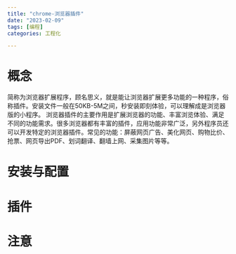 ```yaml
---
title: "chrome-浏览器插件"
date: "2023-02-09"
tags: [编程]
categories: 工程化

---
```


# 概念

简称为浏览器扩展程序，顾名思义，就是能让浏览器扩展更多功能的一种程序，俗称插件。安装文件一般在50KB-5M之间，秒安装即刻体验，可以理解成是浏览器版的小程序。 浏览器插件的主要作用是扩展浏览器的功能、丰富浏览体验、满足不同的功能需求。很多浏览器都有丰富的插件，应用功能非常广泛，另外程序员还可以开发特定的浏览器插件。常见的功能：屏蔽网页广告、美化网页、购物比价、抢票、网页导出PDF、划词翻译、翻墙上网、采集图片等等。

# 安装与配置

# 插件

# 注意

